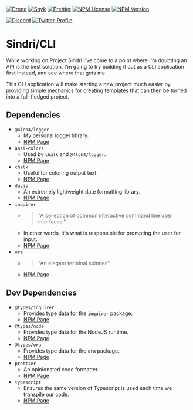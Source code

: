 [![Drone][Drone-Badge]][Drone-Project] [![Snyk][Snyk-Badge]][Snyk-Project] [![Prettier][Prettier-Badge]][Prettier-Project] [![NPM License][NPM-License-Badge]][NPM-Package-Page] [![NPM Version][NPM-Version-Badge]][NPM-Package-Page]

[![Discord][Discord-Badge]][Discord-Invite] [![Twitter-Profile][Twitter-Badge]][Twitter-Profile]

# Sindri/CLI

While working on Project Sindri I've come to a point where I'm doubting an API is the best solution. I'm going to try building it out as a CLI application first instead, and see where that gets me.

This CLI application will make starting a new project much easier by providing simple mechanics for creating templates that can then be turned into a full-fledged project.

## Dependencies

- `@4lch4/logger`
  - My personal logger library.
  - [NPM Page][0]
- `ansi-colors`
  - Used by `chalk` and `@4lch4/logger`.
  - [NPM Page][1]
- `chalk`
  - Useful for coloring output text.
  - [NPM Page][2]
- `dayjs`
  - An extremely lightweight date formatting library.
  - [NPM Page][3]
- `inquirer`
  - > "A collection of common interactive command line user interfaces."
  - In other words, it's what is responsible for prompting the user for input.
  - [NPM Page][4]
- `ora`
  - > "An elegant terminal spinner."
  - [NPM Page][5]

## Dev Dependencies

- `@types/inquirer`
  - Provides type data for the `inquirer` package.
  - [NPM Page][6]
- `@types/node`
  - Provides type data for the NodeJS runtime.
  - [NPM Page][7]
- `@types/ora`
  - Provides type data for the `ora` package.
  - [NPM Page][8]
- `prettier`
  - An opinionated code formatter.
  - [NPM Page][9]
- `typescript`
  - Ensures the same version of Typescript is used each time we transpile our code.
  - [NPM Page][10]

[0]: https://www.npmjs.com/package/@4lch4/logger
[1]: https://www.npmjs.com/package/ansi-colors
[2]: https://www.npmjs.com/package/chalk
[3]: https://www.npmjs.com/package/dayjs
[4]: https://www.npmjs.com/package/inquirer
[5]: https://www.npmjs.com/package/ora
[6]: https://www.npmjs.com/package/@types/inquirer
[7]: https://www.npmjs.com/package/@types/node
[8]: https://www.npmjs.com/package/@types/ora
[9]: https://www.npmjs.com/package/prettier
[10]: https://www.npmjs.com/package/typescript
[Drone-Badge]: https://img.shields.io/drone/build/Sindri/CLI?server=https%3A%2F%2Fdrone.4lch4.io&style=flat-square
[Drone-Project]: https://drone.4lch4.io/api/badges/Sindri/CLI/status.svg
[NPM-License-Badge]: https://flat.badgen.net/npm/license/@4lch4/sindri-cli
[NPM-Version-Badge]: https://flat.badgen.net/npm/v/@4lch4/sindri-cli
[NPM-Package-Page]: https://npmjs.com/package/@4lch4/sindri-cli
[Snyk-Badge]: https://img.shields.io/snyk/vulnerabilities/npm/@4lch4/sindri-cli?style=flat-square
[Snyk-Project]: https://app.snyk.io/org/alcha/project/d133e387-eb24-4d1a-b3a3-4e822197bff1
[Prettier-Badge]: https://flat.badgen.net/badge/code%20style/prettier/ff69b4
[Prettier-Project]: https://github.com/prettier/prettier
[Discord-Badge]: https://img.shields.io/discord/325504841541746688?color=7289DA&style=flat-square
[Discord-Invite]: https://discord.gg/W72x4Ks
[Twitter-Badge]: https://flat.badgen.net/twitter/follow/4lch4
[Twitter-Profile]: https://twitter.com/4lch4
